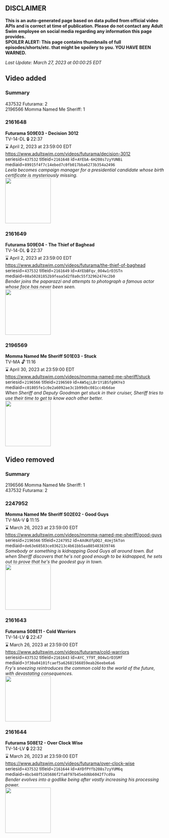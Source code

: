 ## DISCLAIMER
**This is an auto-generated page based on data pulled from official video APIs and is correct at time of publication. Please do not contact any Adult Swim employee on social media regarding any information this page provides.**  
**SPOILER ALERT: This page contains thumbnails of full episodes/shorts/etc. that might be spoilery to you. YOU HAVE BEEN WARNED.**  

_Last Update: March 27, 2023 at 00:00:25 EDT_
## Video added
### Summary
437532 Futurama: 2  
2196566 Momma Named Me Sheriff: 1  
### 2161648
**Futurama S09E03 - Decision 3012**  
TV-14-DL 🔒 22:37  
⌛ April 2, 2023 at 23:59:00 EDT  
https://www.adultswim.com/videos/futurama/decision-3012  
seriesid=`437532` titleid=`2161648` id=`AYEbA-6H208s7zyYUNBi` mediaid=`89915f4f7c14ebed7c0fb017bba6273b354a2496`  
_Leela becomes campaign manager for a presidential candidate whose birth certificate is mysteriously missing._  
<a href="https://media.cdn.adultswim.com/uploads/20220531/thumbnails/2_225311247238-Futurama_903_Decision3012.png"><img src="https://media.cdn.adultswim.com/uploads/20220531/thumbnails/2_225311247238-Futurama_903_Decision3012.png" height="144px" /></a>
### 2161649
**Futurama S09E04 - The Thief of Baghead**  
TV-14-DL 🔒 22:37  
⌛ April 2, 2023 at 23:59:00 EDT  
https://www.adultswim.com/videos/futurama/the-thief-of-baghead  
seriesid=`437532` titleid=`2161649` id=`AYEbBFqv_0O4w1rD3STn` mediaid=`08a50281852b9feaa5d2f8a0c55f32962474c2b0`  
_Bender joins the paparazzi and attempts to photograph a famous actor whose face has never been seen._  
<a href="https://media.cdn.adultswim.com/uploads/20220531/thumbnails/2_225311247524-Futurama_904_ThiefOfBaghead.png"><img src="https://media.cdn.adultswim.com/uploads/20220531/thumbnails/2_225311247524-Futurama_904_ThiefOfBaghead.png" height="144px" /></a>
### 2196569
**Momma Named Me Sheriff S01E03 - Stuck**  
TV-MA 🔓 11:16  
⌛ April 30, 2023 at 23:59:00 EDT  
https://www.adultswim.com/videos/momma-named-me-sheriff/stuck  
seriesid=`2196566` titleid=`2196569` id=`AW5qjLBr1YiBSfg0KYe3` mediaid=`c01805fe1c0e2a6092ae3c1b99dbc081cc4b6dae`  
_When Sheriff and Deputy Goodman get stuck in their cruiser, Sheriff tries to use their time to get to know each other better._  
<a href="https://media.cdn.adultswim.com/uploads/20191114/thumbnails/2_1911141033510-MommaNamedMeSheriff_103_dup-20190507.jpg"><img src="https://media.cdn.adultswim.com/uploads/20191114/thumbnails/2_1911141033510-MommaNamedMeSheriff_103_dup-20190507.jpg" height="144px" /></a>
## Video removed
### Summary
2196566 Momma Named Me Sheriff: 1  
437532 Futurama: 2  
### 2247952
**Momma Named Me Sheriff S02E02 - Good Guys**  
TV-MA-V 🔒 11:15  
⌛ March 26, 2023 at 23:59:00 EDT  
https://www.adultswim.com/videos/momma-named-me-sheriff/good-guys  
seriesid=`2196566` titleid=`2247952` id=`AXdKdfpDQJ_4Uej5kTon` mediaid=`de63e68583ce036213c4b61bb5aa885483839746`  
_Somebody or something is kidnapping Good Guys all around town. But when Sheriff discovers that he's not good enough to be kidnapped, he sets out to prove that he's the goodest guy in town._  
<a href="https://media.cdn.adultswim.com/uploads/20210128/thumbnails/2_211281426175-MommaNamedMeSheriff_207_dup-20210121_GoodGuys.jpg"><img src="https://media.cdn.adultswim.com/uploads/20210128/thumbnails/2_211281426175-MommaNamedMeSheriff_207_dup-20210121_GoodGuys.jpg" height="144px" /></a>
### 2161643
**Futurama S08E11 - Cold Warriors**  
TV-14-LV 🔒 22:47  
⌛ March 26, 2023 at 23:59:00 EDT  
https://www.adultswim.com/videos/futurama/cold-warriors  
seriesid=`437532` titleid=`2161643` id=`AYC_Yf9T_0O4w1rD3SMf` mediaid=`3f30a04101fcaef5a62681566859eab26eebe6a6`  
_Fry's sneezing reintroduces the common cold to the world of the future, with devastating consequences._  
<a href="https://media.cdn.adultswim.com/uploads/20220516/thumbnails/2_225161021194-FryCold.png"><img src="https://media.cdn.adultswim.com/uploads/20220516/thumbnails/2_225161021194-FryCold.png" height="144px" /></a>
### 2161644
**Futurama S08E12 - Over Clock Wise**  
TV-14-LV 🔒 22:32  
⌛ March 26, 2023 at 23:59:00 EDT  
https://www.adultswim.com/videos/futurama/over-clock-wise  
seriesid=`437532` titleid=`2161644` id=`AYDfPYfb208s7zyYUM6q` mediaid=`4bcb48f5165686f2fa8f97b45edd6b6042f7cd9a`  
_Bender evolves into a godlike being after vastly increasing his processing power._  
<a href="https://media.cdn.adultswim.com/uploads/20220523/thumbnails/2_22523153549-Overclockmin.png"><img src="https://media.cdn.adultswim.com/uploads/20220523/thumbnails/2_22523153549-Overclockmin.png" height="144px" /></a>
